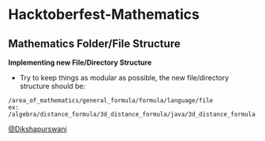 # Hacktoberfest-Mathematics
## Mathematics Folder/File Structure

**Implementing new File/Directory Structure**
* Try to keep things as modular as possible, the new file/directory structure should be: 
```
/area_of_mathematics/general_formula/formula/language/file
ex: /algebra/distance_formula/3d_distance_formula/java/3d_distance_formula.java
```
[@Dikshapurswani](https://github.com/Dikshapurswani)